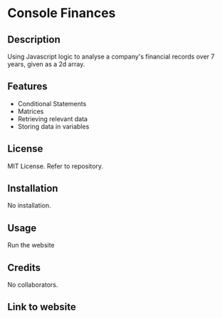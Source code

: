 # Console Finances

## Description
Using Javascript logic to analyse a company's financial records over 7 years, given as a 2d array.

## Features
- Conditional Statements
- Matrices
- Retrieving relevant data
- Storing data in variables

## License
MIT License. Refer to repository.

## Installation
No installation.

## Usage
Run the website

## Credits
No collaborators.

## Link to website
